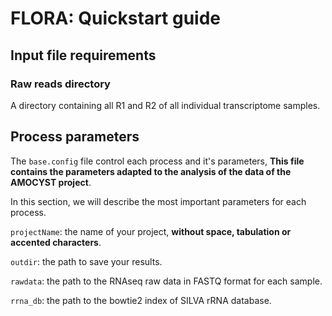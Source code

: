 # FLORA: Quickstart guide

## Input file requirements

### Raw reads directory

A directory containing all R1 and R2 of all individual transcriptome samples.

## Process parameters

The `base.config` file control each process and it's parameters, **This file contains the parameters adapted to the analysis of the data of the AMOCYST project**.

In this section, we will describe the most important parameters for each process.

```projectName```: the name of your project, **without space, tabulation or accented characters**.

```outdir```: the path to save your results.

```rawdata```: the path to the RNAseq raw data in FASTQ format for each sample.

```rrna_db```: the path to the bowtie2 index of SILVA rRNA database.
